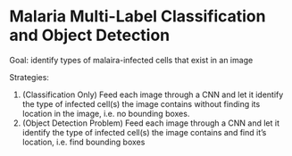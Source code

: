 # Malaria Multi-Label Classification and Object Detection

Goal: identify types of malaira-infected cells that exist in an image

Strategies:
1. (Classification Only) Feed each image through a CNN and let it identify the type of infected cell(s) the image contains without finding its location in the image, i.e. no bounding boxes. 
2. (Object Detection Problem) Feed each image through a CNN and let it identify the type of infected cell(s) the image contains and find it’s location, i.e. find bounding boxes


 
